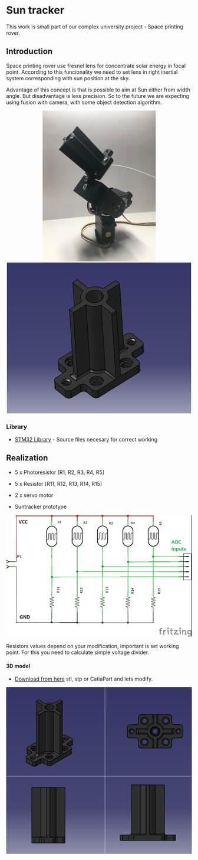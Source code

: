 # Sun tracker
This work is small part of our complex university project - Space printing rover.

## Introduction
Space printing rover use fresnel lens for concentrate solar energy in focal point. According to this funcionality we need to set lens in right inertial system corresponding with sun position at the sky.

Advantage of this concept is that is possible to aim at Sun either from width angle. But disadvantage is less precision. So to the future we are expecting using fusion with camera, with some object detection algorithm.

<p align="center">
<img src="https://github.com/Zahorack/Shared-projects/blob/master/Suntracker/Photodocumentation/IMG_5165.JPG" width="307" title="hover text">
<img src="https://github.com/Zahorack/Shared-projects/blob/master/Suntracker/Photodocumentation/Model1.PNG" width="500" alt="accessibility text">
</p>


### Library
* [STM32 Library](https://github.com/xgallom/stm32-f446ze) - Source files necesary for correct working

## Realization

* 5 x Photoresistor [R1, R2, R3, R4, R5]

* 5 x Resistor [R11, R12, R13, R14, R15]

* 2 x servo motor

* Suntracker prototype
<p align="center">
<img src="https://github.com/Zahorack/Shared-projects/blob/master/Suntracker/Photodocumentation/Suntracker_schem.jpg" width="600"
</p>
  
Resistors values depend on your modification, important is set working point. For this you need to calculate simple voltage divider.

#### 3D model
* [Download from here](https://github.com/Zahorack/Shared-projects/tree/master/Suntracker/3Dmodel) stl, stp or CatiaPart and lets modify.
<p align="center">
<img src="https://github.com/Zahorack/Shared-projects/blob/master/Suntracker/Photodocumentation/Model2.PNG" width="600"
</p>
